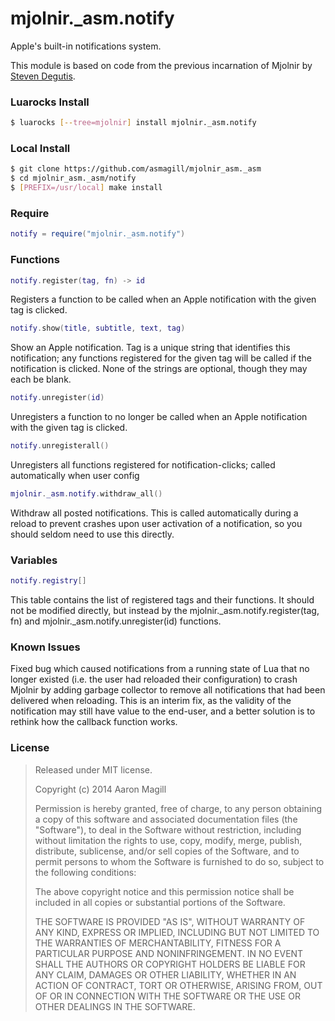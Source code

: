 mjolnir._asm.notify
===================

Apple's built-in notifications system.

This module is based on code from the previous incarnation of Mjolnir by [Steven Degutis](https://github.com/sdegutis/).

### Luarocks Install
~~~bash
$ luarocks [--tree=mjolnir] install mjolnir._asm.notify
~~~

### Local Install
~~~bash
$ git clone https://github.com/asmagill/mjolnir_asm._asm
$ cd mjolnir_asm._asm/notify
$ [PREFIX=/usr/local] make install
~~~

### Require

~~~lua
notify = require("mjolnir._asm.notify")
~~~

### Functions

~~~lua
notify.register(tag, fn) -> id
~~~
Registers a function to be called when an Apple notification with the given tag is clicked.

~~~lua
notify.show(title, subtitle, text, tag)
~~~
Show an Apple notification. Tag is a unique string that identifies this notification; any functions registered for the given tag will be called if the notification is clicked. None of the strings are optional, though they may each be blank.

~~~lua
notify.unregister(id)
~~~
Unregisters a function to no longer be called when an Apple notification with the given tag is clicked.

~~~lua
notify.unregisterall()
~~~
Unregisters all functions registered for notification-clicks; called automatically when user config 

~~~lua
mjolnir._asm.notify.withdraw_all()
~~~
Withdraw all posted notifications.  This is called automatically during a reload to prevent crashes upon user activation of a notification, so you should seldom need to use this directly.

### Variables

~~~lua
notify.registry[]
~~~
This table contains the list of registered tags and their functions.  It should not be modified directly, but instead by the mjolnir._asm.notify.register(tag, fn) and mjolnir._asm.notify.unregister(id) functions.

### Known Issues

Fixed bug which caused notifications from a running state of Lua that no longer existed (i.e. the user had reloaded their configuration) to crash Mjolnir by adding garbage collector to remove all notifications that had been delivered when reloading.  This is an interim fix, as the validity of the notification may still have value to the end-user, and a better solution is to rethink how the callback function works.

### License

> Released under MIT license.
>
> Copyright (c) 2014 Aaron Magill
>
> Permission is hereby granted, free of charge, to any person obtaining a copy
> of this software and associated documentation files (the "Software"), to deal
> in the Software without restriction, including without limitation the rights
> to use, copy, modify, merge, publish, distribute, sublicense, and/or sell
> copies of the Software, and to permit persons to whom the Software is
> furnished to do so, subject to the following conditions:
>
> The above copyright notice and this permission notice shall be included in
> all copies or substantial portions of the Software.
>
> THE SOFTWARE IS PROVIDED "AS IS", WITHOUT WARRANTY OF ANY KIND, EXPRESS OR
> IMPLIED, INCLUDING BUT NOT LIMITED TO THE WARRANTIES OF MERCHANTABILITY,
> FITNESS FOR A PARTICULAR PURPOSE AND NONINFRINGEMENT. IN NO EVENT SHALL THE
> AUTHORS OR COPYRIGHT HOLDERS BE LIABLE FOR ANY CLAIM, DAMAGES OR OTHER
> LIABILITY, WHETHER IN AN ACTION OF CONTRACT, TORT OR OTHERWISE, ARISING FROM,
> OUT OF OR IN CONNECTION WITH THE SOFTWARE OR THE USE OR OTHER DEALINGS IN
> THE SOFTWARE.
